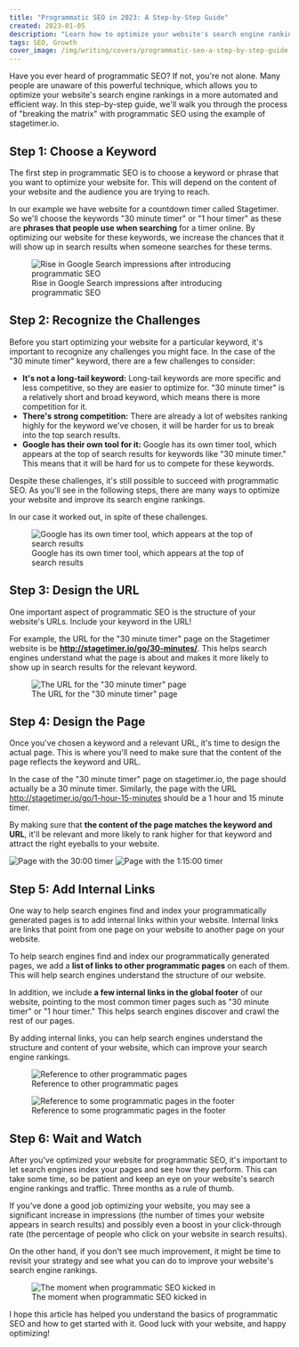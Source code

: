 ```yaml
---
title: "Programmatic SEO in 2023: A Step-by-Step Guide"
created: 2023-01-05
description: "Learn how to optimize your website's search engine rankings with programmatic SEO in this step-by-step guide. From choosing a keyword to the end result, we'll cover all the basics to help you succeed."
tags: SEO, Growth
cover_image: /img/writing/covers/programmatic-seo-a-step-by-step-guide.jpg
---
```


Have you ever heard of programmatic SEO? If not, you're not alone. Many people are unaware of this powerful technique, which allows you to optimize your website's search engine rankings in a more automated and efficient way. In this step-by-step guide, we'll walk you through the process of "breaking the matrix" with programmatic SEO using the example of stagetimer.io.

## Step 1: Choose a Keyword

The first step in programmatic SEO is to choose a keyword or phrase that you want to optimize your website for. This will depend on the content of your website and the audience you are trying to reach.

In our example we have website for a countdown timer called Stagetimer. So we'll choose the keywords "30 minute timer" or "1 hour timer" as these are **phrases that people use when searching** for a timer online. By optimizing our website for these keywords, we increase the chances that it will show up in search results when someone searches for these terms.

<figure class="max-w-prose mx-auto mb-12">
  <img
    class="rounded shadow"
    src="/img/writing/programmatic-seo/google-impressions-go-up.jpg"
    alt="Rise in Google Search impressions after introducing programmatic SEO"
  />
  <figcaption>Rise in Google Search impressions after introducing programmatic SEO</figcaption>
</figure>

## Step 2: Recognize the Challenges

Before you start optimizing your website for a particular keyword, it's important to recognize any challenges you might face. In the case of the "30 minute timer" keyword, there are a few challenges to consider:

- **It's not a long-tail keyword:** Long-tail keywords are more specific and less competitive, so they are easier to optimize for. "30 minute timer" is a relatively short and broad keyword, which means there is more competition for it.
- **There's strong competition:** There are already a lot of websites ranking highly for the keyword we've chosen, it will be harder for us to break into the top search results.
- **Google has their own tool for it:** Google has its own timer tool, which appears at the top of search results for keywords like "30 minute timer." This means that it will be hard for us to compete for these keywords.

Despite these challenges, it's still possible to succeed with programmatic SEO. As you'll see in the following steps, there are many ways to optimize your website and improve its search engine rankings.

In our case it worked out, in spite of these challenges.

<figure class="max-w-prose mx-auto mb-12">
  <img
    class="rounded shadow"
    src="/img/writing/programmatic-seo/search-result-for-30-min-timer.jpg"
    alt="Google has its own timer tool, which appears at the top of search results"
  />
  <figcaption>Google has its own timer tool, which appears at the top of search results</figcaption>
</figure>

## Step 3: Design the URL

One important aspect of programmatic SEO is the structure of your website's URLs. Include your keyword in the URL!

For example, the URL for the "30 minute timer" page on the Stagetimer website is be **http://stagetimer.io/go/30-minutes/**. This helps search engines understand what the page is about and makes it more likely to show up in search results for the relevant keyword.

<figure class="max-w-prose mx-auto mb-12">
  <img
    class="rounded shadow"
    src="/img/writing/programmatic-seo/page-url.jpg"
    alt="The URL for the &quot;30 minute timer&quot; page"
  />
  <figcaption>The URL for the &quot;30 minute timer&quot; page</figcaption>
</figure>

## Step 4: Design the Page

Once you've chosen a keyword and a relevant URL, it's time to design the actual page. This is where you'll need to make sure that the content of the page reflects the keyword and URL.

In the case of the "30 minute timer" page on stagetimer.io, the page should actually be a 30 minute timer. Similarly, the page with the URL http://stagetimer.io/go/1-hour-15-minutes should be a 1 hour and 15 minute timer.

By making sure that **the content of the page matches the keyword and URL**, it'll be relevant and more likely to rank higher for that keyword and attract the right eyeballs to your website.

<div class="flex flex-wrap md:flex-nowrap gap-8 mb-12">
  <img
    class="rounded shadow w-full min-w-0"
    src="/img/writing/programmatic-seo/page-for-30-00.jpg"
    alt="Page with the 30:00 timer"
  />
  <img
    class="rounded shadow w-full min-w-0"
    src="/img/writing/programmatic-seo/page-for-1-15-00.jpg"
    alt="Page with the 1:15:00 timer"
  />
</div>

## Step 5: Add Internal Links

One way to help search engines find and index your programmatically generated pages is to add internal links within your website. Internal links are links that point from one page on your website to another page on your website.

To help search engines find and index our programmatically generated pages, we add a **list of links to other programmatic pages** on each of them. This will help search engines understand the structure of our website.

In addition, we include **a few internal links in the global footer** of our website, pointing to the most common timer pages such as "30 minute timer" or "1 hour timer." This helps search engines discover and crawl the rest of our pages.

By adding internal links, you can help search engines understand the structure and content of your website, which can improve your search engine rankings.

<figure class="max-w-prose mx-auto mb-12">
  <img
    class="rounded shadow"
    src="/img/writing/programmatic-seo/internal-links-1.jpg"
    alt="Reference to other programmatic pages"
  />
  <figcaption>Reference to other programmatic pages</figcaption>
</figure>

<figure class="max-w-prose mx-auto mb-12">
  <img
    class="rounded shadow"
    src="/img/writing/programmatic-seo/internal-links-2.jpg"
    alt="Reference to some programmatic pages in the footer"
  />
  <figcaption>Reference to some programmatic pages in the footer</figcaption>
</figure>

## Step 6: Wait and Watch

After you've optimized your website for programmatic SEO, it's important to let search engines index your pages and see how they perform. This can take some time, so be patient and keep an eye on your website's search engine rankings and traffic. Three months as a rule of thumb.

If you've done a good job optimizing your website, you may see a significant increase in impressions (the number of times your website appears in search results) and possibly even a boost in your click-through rate (the percentage of people who click on your website in search results).

On the other hand, if you don't see much improvement, it might be time to revisit your strategy and see what you can do to improve your website's search engine rankings.

<figure class="max-w-prose mx-auto mb-12">
  <img
    class="rounded shadow"
    src="/img/writing/programmatic-seo/google-search-result-stats.jpg"
    alt="The moment when programmatic SEO kicked in"
  />
  <figcaption>The moment when programmatic SEO kicked in</figcaption>
</figure>

I hope this article has helped you understand the basics of programmatic SEO and how to get started with it. Good luck with your website, and happy optimizing!
